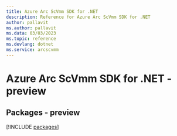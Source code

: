 ```yaml
---
title: Azure Arc ScVmm SDK for .NET
description: Reference for Azure Arc ScVmm SDK for .NET
author: pallavit
ms.author: pallavit
ms.data: 03/03/2023
ms.topic: reference
ms.devlang: dotnet
ms.service: arcscvmm
---
```

# Azure Arc ScVmm SDK for .NET - preview
## Packages - preview
[!INCLUDE [packages](arc-scvmm-index.md)]